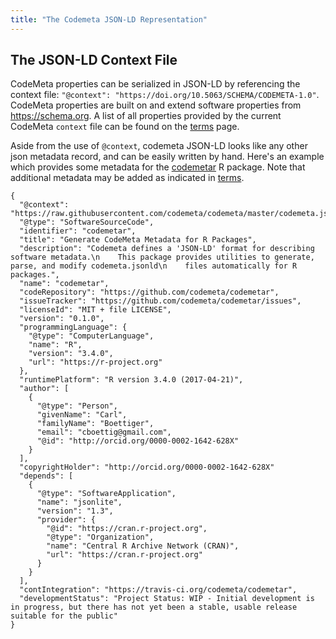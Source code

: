 ```yaml
---
title: "The Codemeta JSON-LD Representation"
---
```


## The JSON-LD Context File

CodeMeta properties can be serialized in JSON-LD by referencing the context file: `"@context": "https://doi.org/10.5063/SCHEMA/CODEMETA-1.0"`.
CodeMeta properties are built on and extend software properties from <https://schema.org>.  A list of all properties provided by the current CodeMeta `context` file can be found on the [terms](/terms) page.

Aside from the use of `@context`, codemeta JSON-LD looks like any other json metadata record, and can be easily written by hand.  Here's an example which provides some metadata for the [codemetar](https://github.com/codemeta/codemetar) R package.  Note that additional metadata may be added as indicated in [terms](/terms).

```{json}
{
  "@context": "https://raw.githubusercontent.com/codemeta/codemeta/master/codemeta.jsonld",
  "@type": "SoftwareSourceCode",
  "identifier": "codemetar",
  "title": "Generate CodeMeta Metadata for R Packages",
  "description": "Codemeta defines a 'JSON-LD' format for describing software metadata.\n    This package provides utilities to generate, parse, and modify codemeta.jsonld\n    files automatically for R packages.",
  "name": "codemetar",
  "codeRepository": "https://github.com/codemeta/codemetar",
  "issueTracker": "https://github.com/codemeta/codemetar/issues",
  "licenseId": "MIT + file LICENSE",
  "version": "0.1.0",
  "programmingLanguage": {
    "@type": "ComputerLanguage",
    "name": "R",
    "version": "3.4.0",
    "url": "https://r-project.org"
  },
  "runtimePlatform": "R version 3.4.0 (2017-04-21)",
  "author": [
    {
      "@type": "Person",
      "givenName": "Carl",
      "familyName": "Boettiger",
      "email": "cboettig@gmail.com",
      "@id": "http://orcid.org/0000-0002-1642-628X"
    }
  ],
  "copyrightHolder": "http://orcid.org/0000-0002-1642-628X"
  "depends": [
    {
      "@type": "SoftwareApplication",
      "name": "jsonlite",
      "version": "1.3",
      "provider": {
        "@id": "https://cran.r-project.org",
        "@type": "Organization",
        "name": "Central R Archive Network (CRAN)",
        "url": "https://cran.r-project.org"
      }
    }
  ],
  "contIntegration": "https://travis-ci.org/codemeta/codemetar",
  "developmentStatus": "Project Status: WIP - Initial development is in progress, but there has not yet been a stable, usable release suitable for the public"
}
```
